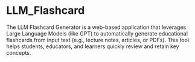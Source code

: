 # LLM_Flashcard
The LLM Flashcard Generator is a web-based application that leverages Large Language Models (like GPT) to automatically generate educational flashcards from input text (e.g., lecture notes, articles, or PDFs). This tool helps students, educators, and learners quickly review and retain key concepts.
